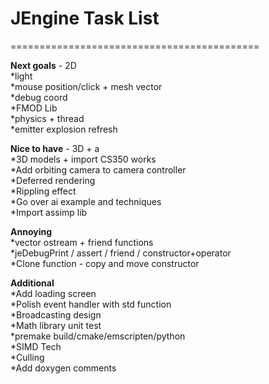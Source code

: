 # JEngine Task List

===========================================

**Next goals** - 2D  
*light  
*mouse position/click + mesh vector  
*debug coord  
*FMOD Lib  
*physics + thread  
*emitter explosion refresh  

**Nice to have** - 3D + a  
*3D models + import CS350 works  
*Add orbiting camera to camera controller  
*Deferred rendering  
*Rippling effect  
*Go over ai example and techniques  
*Import assimp lib  

**Annoying**  
*vector ostream + friend functions  
*jeDebugPrint / assert / friend / constructor+operator  
*Clone function - copy and move constructor  
  
**Additional**  
*Add loading screen  
*Polish event handler with std function  
*Broadcasting design  
*Math library unit test  
*premake build/cmake/emscripten/python  
*SIMD Tech  
*Culling  
*Add doxygen comments  

